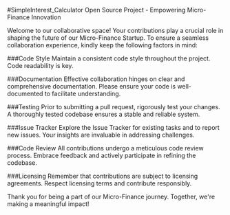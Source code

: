 #SimpleInterest_Calculator Open Source Project - Empowering Micro-Finance Innovation

Welcome to our collaborative space! Your contributions play a crucial role in shaping the future of our Micro-Finance Startup. To ensure a seamless collaboration experience, kindly keep the following factors in mind:

###Code Style
Maintain a consistent code style throughout the project. Code readability is key.

###Documentation
Effective collaboration hinges on clear and comprehensive documentation. Please ensure your code is well-documented to facilitate understanding.

###Testing
Prior to submitting a pull request, rigorously test your changes. A thoroughly tested codebase ensures a stable and reliable system.

###Issue Tracker
Explore the Issue Tracker for existing tasks and to report new issues. Your insights are invaluable in addressing challenges.

###Code Review
All contributions undergo a meticulous code review process. Embrace feedback and actively participate in refining the codebase.

###Licensing
Remember that contributions are subject to licensing agreements. Respect licensing terms and contribute responsibly.

Thank you for being a part of our Micro-Finance journey. Together, we're making a meaningful impact!
